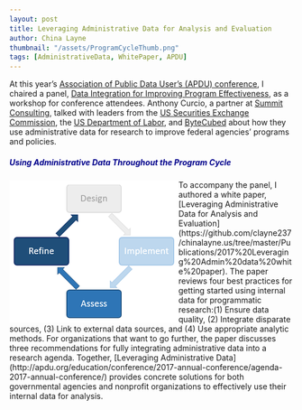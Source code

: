 ```yaml
---
layout: post
title: Leveraging Administrative Data for Analysis and Evaluation
author: China Layne
thumbnail: "/assets/ProgramCycleThumb.png"
tags: [AdministrativeData, WhitePaper, APDU]
---
```

At this year’s [Association of Public Data User’s (APDU) conference](https://www.summitllc.us/blog/apdu.org), I chaired a panel, [Data Integration for Improving Program Effectiveness](http://apdu.org/education/conference/2017-annual-conference/agenda-2017-annual-conference/), as a workshop for conference attendees. Anthony Curcio, a partner at [Summit Consulting](https://www.summitllc.us/), talked with leaders from the [US Securities Exchange Commission](https://www.sec.gov/), the [US Department of Labor](https://www.dol.gov/), and [ByteCubed](http://bytecubed.com/) about how they use administrative data for research to improve federal agencies’ programs and policies. 

<h5 style="color:#00008B;" align="left">Using Administrative Data Throughout the Program Cycle</h5>
<img align="left" src="/assets/ProgramCycleSmall.png"> To accompany the panel, I authored a white paper, [Leveraging Administrative Data for Analysis and Evaluation]
(https://github.com/clayne237/chinalayne.us/tree/master/Publications/2017%20Leveraging%20Admin%20data%20white%20paper). The paper reviews four best practices for getting started using internal data for programmatic research:(1) Ensure data quality, (2) Integrate disparate sources, (3) Link to external data sources, and (4) Use appropriate analytic methods. For organizations that want to go further, the paper discusses three recommendations for fully integrating administrative data into a research agenda. Together, [Leveraging Administrative Data](http://apdu.org/education/conference/2017-annual-conference/agenda-2017-annual-conference/) provides concrete solutions for both governmental agencies and nonprofit organizations to effectively use their internal data for analysis.
